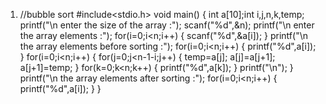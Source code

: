 1. //bubble sort
#include<stdio.h>
void main()
{
    int a[10];int i,j,n,k,temp;
    printf("\n enter the size of the array :");
    scanf("%d",&n);
    printf("\n enter the array elements :");
    for(i=0;i<n;i++)
    {
        scanf("%d",&a[i]);
    }
    printf("\n the array elements before sorting :");
     for(i=0;i<n;i++)
    {
        printf("%d",a[i]);
    }
    for(i=0;i<n;i++)
    {
        for(j=0;j<n-1-i;j++)
        {
            temp=a[j];
            a[j]=a[j+1];
            a[j+1]=temp;
        }
        for(k=0;k<n;k++)
        {
            printf("%d",a[k]);
        }
        printf("\n");
    }
     printf("\n the array elements after sorting :");
        for(i=0;i<n;i++)
        {
            printf("%d",a[i]);
        }
}
